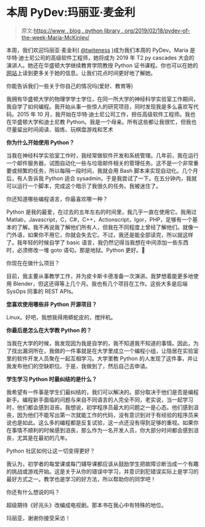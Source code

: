 # 本周 PyDev:玛丽亚·麦金利

> 原文:[https://www . blog . python library . org/2019/02/18/pydev-of-the-week-Maria-McKinley/](https://www.blog.pythonlibrary.org/2019/02/18/pydev-of-the-week-maria-mckinley/)

本周，我们欢迎玛丽亚·麦金利( [@twiteness](https://twitter.com/twiteness) )成为我们本周的 PyDev。Maria 是华特·迪士尼公司的高级软件工程师，她将成为 2019 年 T2 py cascades 大会的演讲人。她还在华盛顿大学继续教育学院教授 Python 证书课程。你也可以在她的[网站](http://www.mariakathryn.net/Blog/Blog)上读到更多关于她的信息。让我们花点时间更好地了解她。

你能告诉我们一些关于你自己的情况吗(爱好、教育等)

我拥有华盛顿大学的物理学学士学位，在同一所大学的神经科学实验室工作期间，我自学了如何编程。我开始从事一些惊人的研究项目，同时发现我是多么喜欢写代码。2015 年 10 月，我开始在华特·迪士尼公司工作，担任高级软件工程师。我也在华盛顿大学和迪士尼教 Python。我是一个母亲。所有这些都让我很忙，但我也尽量留出时间阅读、锻炼、玩棋盘游戏和艺术

**你为什么开始使用 Python？**

当我在神经科学实验室工作时，我经常做软件开发和系统管理。几年前，我在运行一个邮件服务器，试图自动化一些与垃圾邮件相关的管理任务。这不是一个非常重要或频繁的任务，所以每隔一段时间，我就会用 Bash 脚本来实现自动化。几个月后，有人告诉我 Python 适合 sysadmin，于是我尝试了一下。在五分钟内，我就可以运行一个脚本，完成这个暗示了我很久的任务。我被迷住了。

你还知道哪些编程语言，你最喜欢哪一种？

Python 是我的最爱，在过去的五年左右的时间里，我几乎一直在使用它。我用过 Matlab，Javascript，C，C#，C++，Actionscript，Igor，PHP，足够有一个基本的了解。我不再说我了解他们所有人，但我在不同程度上曾经了解他们。就像一门外语，如果你不用它，你就会失去它。不过，我还是能全部读完，所以就这样了。我年轻的时候自学了 basic 语言，我仍然记得当我想在中间添加一些东西时，必须修改一堆 goto 语句。那是地狱。Python 更好。🙂

你现在在做什么项目？

目前，我主要从事教学工作，并为皮卡斯卡德准备一次演讲。我梦想着能更多地使用 Blender，但这还得等上几个月。我也有几个项目在工作。这些大多是后端 SysOps 同事的 REST APIs。

**您喜欢使用哪些非 Python 开源项目？**

Linux。好吧，我想我得用蟒蛇皮的，搅拌机。

**你最后是怎么在大学教 Python 的？**

当我在大学的时候，我发现因为我是自学的，我不知道我不知道的事情。因此，为了找出漏洞所在，我做的一件事就是在大学里成立一个编程小组，让隐居在实验室里的软件开发人员聚在一起互相学习。大学里教 Python 的人发现了这件事，并让我发布他们的空缺职位。于是，我做到了，然后自己去申请。

**学生学习 Python 时最纠结的是什么？**

我希望有一件事是学生们最纠结的，我们可以解决的。部分取决于他们是否是编程新手。编程新手面临的问题与来自不同语言的人完全不同，老实说，当一起学习时，他们都会感到沮丧。我想说，初学程序员最大的问题之一是心态。他们感到沮丧，因为他们不能写出第一次就能工作的代码，没有意识到对于有经验的程序员来说也是如此。这么多的编程都是反复试验，这一点还没有得到足够的重视。如果你在事情不顺利的时候感到沮丧，那么作为一名开发人员，你大部分时间都会感到沮丧，尤其是在最初的几年。

Python 社区如何让这一切变得更好？

我认为，初学者的每堂课或每门辅导课都应该从鼓励学生把故障诊断当成一个有趣的挑战或游戏开始。这是关于从你的错误中学习，并意识到犯错误实际上是学习的最好方式之一。教学也是学习的好方法，所以帮助你的同学吧！

你还有什么想说的吗？

超级期待《好兆头》改编成电视剧。那本书在我心中有特殊的地位。

玛丽亚，谢谢你接受采访！